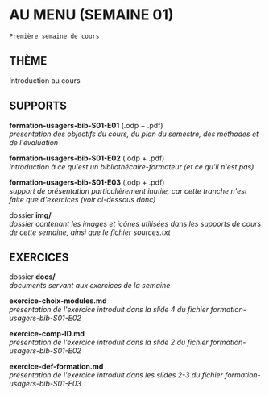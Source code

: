 # AU MENU (SEMAINE 01)

`Première semaine de cours`

## THÈME
Introduction au cours

## SUPPORTS
**formation-usagers-bib-S01-E01** (.odp + .pdf)   
*présentation des objectifs du cours, du plan du semestre, des méthodes et de l'évaluation*

**formation-usagers-bib-S01-E02** (.odp + .pdf)   
*introduction à ce qu'est un bibliothécaire-formateur (et ce qu'il n'est pas)*

**formation-usagers-bib-S01-E03** (.odp + .pdf)   
*support de présentation particulièrement inutile, car cette tranche n'est faite que d'exercices (voir ci-dessous donc)*

dossier **img/**   
*dossier contenant les images et icônes utilisées dans les supports de cours de cette semaine, ainsi que le fichier sources.txt*

## EXERCICES
dossier **docs/**   
*documents servant aux exercices de la semaine*

**exercice-choix-modules.md**   
*présentation de l'exercice introduit dans la slide 4 du fichier formation-usagers-bib-S01-E02*

**exercice-comp-ID.md**   
*présentation de l'exercice introduit dans la slide 2 du fichier formation-usagers-bib-S01-E02*

**exercice-def-formation.md**   
*présentation de l'exercice introduit dans les slides 2-3 du fichier formation-usagers-bib-S01-E03*

